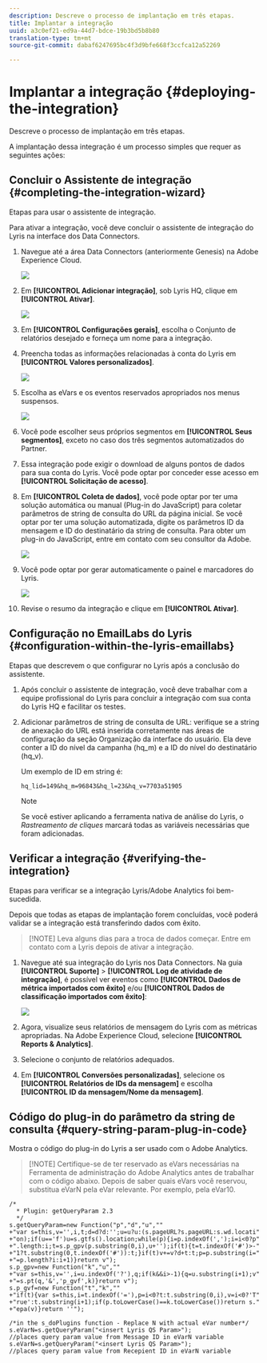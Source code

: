 ```yaml
---
description: Descreve o processo de implantação em três etapas.
title: Implantar a integração
uuid: a3c0ef21-ed9a-44d7-bdce-19b3bd5b8b80
translation-type: tm+mt
source-git-commit: dabaf6247695bc4f3d9bfe668f3ccfca12a52269

---
```



# Implantar a integração {#deploying-the-integration}

Descreve o processo de implantação em três etapas.

A implantação dessa integração é um processo simples que requer as seguintes ações:

## Concluir o Assistente de integração {#completing-the-integration-wizard}

Etapas para usar o assistente de integração.

Para ativar a integração, você deve concluir o assistente de integração do Lyris na interface dos Data Connectors.

1. Navegue até a área Data Connectors (anteriormente Genesis) na Adobe Experience Cloud.

   ![](assets/data_connectors.png)

1. Em **[!UICONTROL Adicionar integração]**, sob Lyris HQ, clique em **[!UICONTROL Ativar]**.

   ![](assets/add_integration.png)

1. Em **[!UICONTROL Configurações gerais]**, escolha o Conjunto de relatórios desejado e forneça um nome para a integração.
1. Preencha todas as informações relacionadas à conta do Lyris em **[!UICONTROL Valores personalizados]**.

   ![](assets/general_settings.png)

1. Escolha as eVars e os eventos reservados apropriados nos menus suspensos.

   ![](assets/variable_mapping.png)

1. Você pode escolher seus próprios segmentos em **[!UICONTROL Seus segmentos]**, exceto no caso dos três segmentos automatizados do Partner.
1. Essa integração pode exigir o download de alguns pontos de dados para sua conta do Lyris. Você pode optar por conceder esse acesso em **[!UICONTROL Solicitação de acesso]**.
1. Em **[!UICONTROL Coleta de dados]**, você pode optar por ter uma solução automática ou manual (Plug-in do JavaScript) para coletar parâmetros de string de consulta do URL da página inicial. Se você optar por ter uma solução automatizada, digite os parâmetros ID da mensagem e ID do destinatário da string de consulta. Para obter um plug-in do JavaScript, entre em contato com seu consultor da Adobe.

   ![](assets/data_collection.png)

1. Você pode optar por gerar automaticamente o painel e marcadores do Lyris.

   ![](assets/dashboard_generation.png)

1. Revise o resumo da integração e clique em **[!UICONTROL Ativar]**.

## Configuração no EmailLabs do Lyris {#configuration-within-the-lyris-emaillabs}

Etapas que descrevem o que configurar no Lyris após a conclusão do assistente.

1. Após concluir o assistente de integração, você deve trabalhar com a equipe profissional do Lyris para concluir a integração com sua conta do Lyris HQ e facilitar os testes.
1. Adicionar parâmetros de string de consulta de URL: verifique se a string de anexação do URL está inserida corretamente nas áreas de configuração da seção Organização da interface do usuário. Ela deve conter a ID do nível da campanha (hq_m) e a ID do nível do destinatário (hq_v).

   Um exemplo de ID em string é:

   ```
   hq_lid=149&hq_m=96843&hq_l=23&hq_v=7703a51905
   ```

   >[!NOTE]
   >
   >Se você estiver aplicando a ferramenta nativa de análise do Lyris, o *Rastreamento de cliques* marcará todas as variáveis necessárias que foram adicionadas.

## Verificar a integração {#verifying-the-integration}

Etapas para verificar se a integração Lyris/Adobe Analytics foi bem-sucedida.

Depois que todas as etapas de implantação forem concluídas, você poderá validar se a integração está transferindo dados com êxito.

>[!NOTE] Leva alguns dias para a troca de dados começar. Entre em contato com a Lyris depois de ativar a integração.

1. Navegue até sua integração do Lyris nos Data Connectors. Na guia **[!UICONTROL Suporte]** > **[!UICONTROL Log de atividade de integração]**, é possível ver eventos como **[!UICONTROL Dados de métrica importados com êxito]** e/ou **[!UICONTROL Dados de classificação importados com êxito]**:

   ![](assets/integration_info.png)

1. Agora, visualize seus relatórios de mensagem do Lyris com as métricas apropriadas. Na Adobe Experience Cloud, selecione **[!UICONTROL Reports &amp; Analytics]**.
1. Selecione o conjunto de relatórios adequados.
1. Em **[!UICONTROL Conversões personalizadas]**, selecione os **[!UICONTROL Relatórios de IDs da mensagem]** e escolha **[!UICONTROL ID da mensagem/Nome da mensagem]**.

## Código do plug-in do parâmetro da string de consulta {#query-string-param-plug-in-code}

Mostra o código do plug-in do Lyris a ser usado com o Adobe Analytics.

>[!NOTE] Certifique-se de ter reservado as eVars necessárias na Ferramenta de administração do Adobe Analytics antes de trabalhar com o código abaixo. Depois de saber quais eVars você reservou, substitua eVarN pela eVar relevante. Por exemplo, pela eVar10.

```
/* 
  * Plugin: getQueryParam 2.3 
  */ 
s.getQueryParam=new Function("p","d","u","" 
+"var s=this,v='',i,t;d=d?d:'';u=u?u:(s.pageURL?s.pageURL:s.wd.locati" 
+"on);if(u=='f')u=s.gtfs().location;while(p){i=p.indexOf(',');i=i<0?p" 
+".length:i;t=s.p_gpv(p.substring(0,i),u+'');if(t){t=t.indexOf('#')>-" 
+"1?t.substring(0,t.indexOf('#')):t;}if(t)v+=v?d+t:t;p=p.substring(i=" 
+"=p.length?i:i+1)}return v"); 
s.p_gpv=new Function("k","u","" 
+"var s=this,v='',i=u.indexOf('?'),q;if(k&&i>-1){q=u.substring(i+1);v" 
+"=s.pt(q,'&','p_gvf',k)}return v"); 
s.p_gvf=new Function("t","k","" 
+"if(t){var s=this,i=t.indexOf('='),p=i<0?t:t.substring(0,i),v=i<0?'T" 
+"rue':t.substring(i+1);if(p.toLowerCase()==k.toLowerCase())return s." 
+"epa(v)}return ''"); 
 
/*in the s_doPlugins function - Replace N with actual eVar number*/ 
s.eVarN=s.getQueryParam("<insert Lyris QS Param>");  
//places query param value from Message ID in eVarN variable s.eVarN=s.getQueryParam("<insert Lyris QS Param>");  
//places query param value from Recepient ID in eVarN variable 
```

